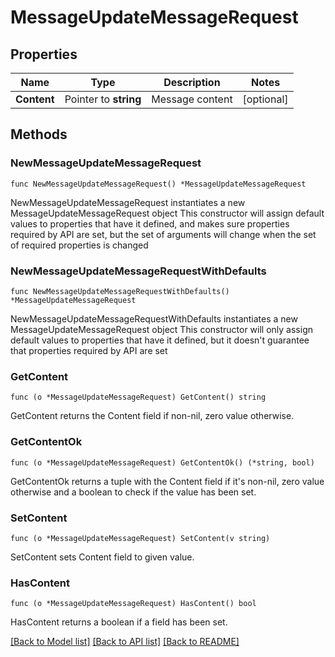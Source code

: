 # MessageUpdateMessageRequest

## Properties

Name | Type | Description | Notes
------------ | ------------- | ------------- | -------------
**Content** | Pointer to **string** | Message content | [optional] 

## Methods

### NewMessageUpdateMessageRequest

`func NewMessageUpdateMessageRequest() *MessageUpdateMessageRequest`

NewMessageUpdateMessageRequest instantiates a new MessageUpdateMessageRequest object
This constructor will assign default values to properties that have it defined,
and makes sure properties required by API are set, but the set of arguments
will change when the set of required properties is changed

### NewMessageUpdateMessageRequestWithDefaults

`func NewMessageUpdateMessageRequestWithDefaults() *MessageUpdateMessageRequest`

NewMessageUpdateMessageRequestWithDefaults instantiates a new MessageUpdateMessageRequest object
This constructor will only assign default values to properties that have it defined,
but it doesn't guarantee that properties required by API are set

### GetContent

`func (o *MessageUpdateMessageRequest) GetContent() string`

GetContent returns the Content field if non-nil, zero value otherwise.

### GetContentOk

`func (o *MessageUpdateMessageRequest) GetContentOk() (*string, bool)`

GetContentOk returns a tuple with the Content field if it's non-nil, zero value otherwise
and a boolean to check if the value has been set.

### SetContent

`func (o *MessageUpdateMessageRequest) SetContent(v string)`

SetContent sets Content field to given value.

### HasContent

`func (o *MessageUpdateMessageRequest) HasContent() bool`

HasContent returns a boolean if a field has been set.


[[Back to Model list]](../README.md#documentation-for-models) [[Back to API list]](../README.md#documentation-for-api-endpoints) [[Back to README]](../README.md)



